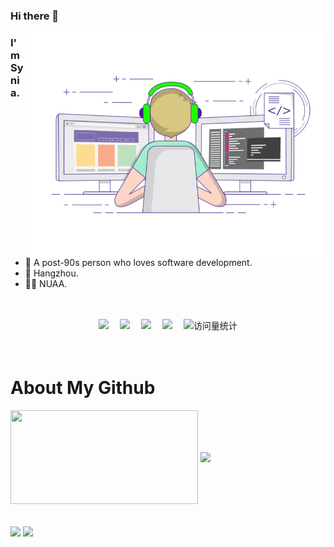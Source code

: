 ### Hi there 👋
<img align="right" top='60' alt="GIF" src="https://raw.githubusercontent.com/devSouvik/devSouvik/master/gif3.gif" width="480"/>



### I'm Synia.

<br/>

- 🍒  A post-90s person who loves software development.
- 📍  Hangzhou.
- 👨‍🎓  NUAA.

<br/>

<br/>
<div align="center">
  <a href="https://twitter.com/Synia_L/"><img src="https://img.shields.io/badge/Twitter-推特-blue" /></a>&emsp;
  <a href="https://www.youtube.com/@synialuo4222"><img src="https://img.shields.io/badge/YouTube-油管-c32136" /></a>&emsp;
  <a href="https://space.bilibili.com/269864403/"><img src="https://img.shields.io/badge/Bilibili-B站-ff69b4" /></a>&emsp;
  <a href="https://www.zhihu.com/people/hong-dou-zhou-46/"><img src="https://img.shields.io/badge/Zhihu-知乎-blue" /></a>&emsp;
  <!-- visitor statistics logo 访问量统计徽标 -->
  <img src="https://komarev.com/ghpvc/?username=Synia-L&label=Views&color=0e75b6&style=flat" alt="访问量统计" />
</div>
<br/>

<br/>


# About My Github

<div align="left">
<img height='150' width="300" src="https://github-readme-stats.vercel.app/api?username=Synia-L&hide=stars,prs&count_private=true&show_icons=true&theme=merko" align="center" />
<img height='180' src="https://github-readme-stats.vercel.app/api/top-langs/?username=Synia-L&layout=compact&theme=merko" align="center" />
</div>  

<br/>  

<br/>

<div align="left">
<img src="https://github-readme-stats.vercel.app/api/pin/?username=Synia-L&repo=2048&theme=merko" align="center" />
<img src="https://github-readme-stats.vercel.app/api/pin/?username=Synia-L&repo=opentrs&theme=merko" align="center" />
</div>  

<br/>




<!--
**Synia-L/Synia-L** is a ✨ _special_ ✨ repository because its `README.md` (this file) appears on your GitHub profile.

Here are some ideas to get you started:

- 🔭 I’m currently working on ...
- 🌱 I’m currently learning ...
- 👯 I’m looking to collaborate on ...
- 🤔 I’m looking for help with ...
- 💬 Ask me about ...
- 📫 How to reach me: ...
- 😄 Pronouns: ...
- ⚡ Fun fact: ...
-->
